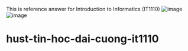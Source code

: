 This is reference answer for Introduction to Informatics (IT1110)
![image](https://user-images.githubusercontent.com/91014420/211361449-02726a67-a40d-4cbe-9730-409f1faf4f47.png)
![image](https://user-images.githubusercontent.com/91014420/211358025-d3cd306f-8da6-47c4-a379-59d996dc9df6.png)

# hust-tin-hoc-dai-cuong-it1110

